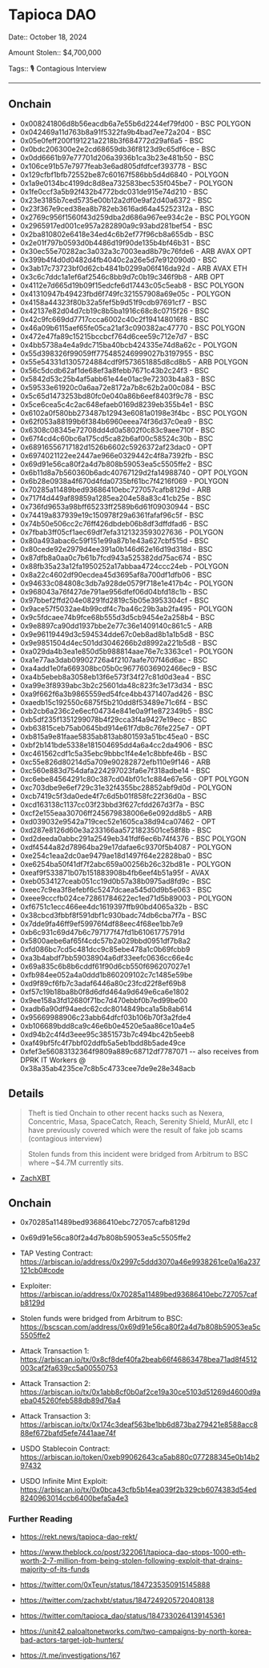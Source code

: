 # Tapioca DAO

Date:: October 18, 2024

Amount Stolen:: $4,700,000

Tags:: 🎙️ Contagious Interview


---

## Onchain

- 0x008241806d8b56eacdb6a7e55b6d2244ef79fd00 - BSC POLYGON
- 0x042469a11d763b8a91f5322fa9b4bad7ee72a204 - BSC
- 0x05e0feff200f191221a2218b3f684772d29af6a5 - BSC
- 0x0bdc206300e2e2cd68659db36f8123d9c65df6ce - BSC
- 0x0dd6661b97e77701d206a3936b1ca3b23e481b50 - BSC
- 0x106ce91b57e7977feab3e6ad805dfdfcef393778 - BSC
- 0x129cfbf1bfb72552be87c60167f586bb5d4d6840 - POLYGON
- 0x1a9e0134bc4199dc8d8ea732583bec535f045be7 - POLYGON
- 0x1fe0ccf3a5b92f432b4772bdc031de915e74d210 - BSC
- 0x23e3185b7ced5735e00b12a2df0e9af2d40a6372 - BSC
- 0x23f367e9ced38ea8b782eb3616ad64a45252312a - BSC
- 0x2769c956f1560f43d259dba2d686a967ee934c2e - BSC POLYGON
- 0x2965917ed001ce957a282890a9c93abd281bef54 - BSC
- 0x2ba810802e6418e34ed4c6b2ef77f96cb8a655db - BSC
- 0x2e01f797b0593d0b4486d19f90de135b4bf46b31 - BSC
- 0x30ec55e70282ac3a032a3c7003ead8b79c76fde6 - ARB AVAX OPT
- 0x399b4f4d0d0482d4fb4040c2a26e5d7e912090d0 - BSC
- 0x3ab17c73723bf0d62cb4841b0299a06f416da92d - ARB AVAX ETH
- 0x3c6c7ddc1a1ef6af2546c8bb9d7c0b19c346f9b8 - ARB OPT
- 0x4112e7d665d19b09f15edcfe6d17443c05c5eab8 - BSC POLYGON
- 0x41310947b49423fbd6f749fc321557908a69e05c - POLYGON
- 0x4158a44323f80b32a5fef5b9d51f9cdb97691cf7 - BSC
- 0x42137e82d04d7cb19c8b5ba1916c68c8c0715f26 - BSC
- 0x42c9fc669dd7717ccca6002c40c2f194148016f8 - BSC
- 0x46a09b6115aef65fe05ca21af3c090382ac47770 - BSC POLYGON
- 0x472e47fa89c15215bccbcf764d6cee59c712e7d7 - BSC
- 0x4bb5738a4e4a9dc715ba40bcb424335e74d8a62c - POLYGON
- 0x55d398326f99059ff775485246999027b3197955 - BSC
- 0x55e54331d1305724884cdf9f573651885d8cd8b5 - ARB POLYGON
- 0x56c5dcdb62af1de68ef3a8febb7671c43b2c24f3 - BSC
- 0x5842d53c25b4af5abb61e44e01ac9e72303b4a83 - BSC
- 0x59533e61920c0a6aa72e8172a7b8c62b2a00c084 - BSC
- 0x5c65d1473253bd80fc0e040a86b6eef8403f9c78 - BSC
- 0x5ce6cea5c4c2ac648efaeb0169d8239eb355b4e1 - BSC
- 0x6102a0f580bb273487b12943e6081a0198e3f4bc - BSC POLYGON
- 0x62f053a88199b6f384b6960eeea74f36d37c0ea9 - BSC
- 0x6308c08345e72708dd4d0a5802f0c83c9aee710f - BSC
- 0x67f4cd4c60bc6a175cd5ca82b6af00c58524c30b - BSC
- 0x68916556717182d1526b6602c5926372af23dac0 - OPT
- 0x6974021122ee2447ae966e0329442c4f8a7392fb - BSC
- 0x69d91e56ca80f2a4d7b808b59053ea5c5505ffe2 - BSC
- 0x6b11d8a7b560360b6adc40767129d2fa14988740 - OPT POLYGON
- 0x6b28e0938a4f670d4fda0735bf61bc7f4216f069 - POLYGON
- 0x70285a11489bed93686410ebc727057cafb8129d - ARB
- 0x717f4d449af89859a1285ea204e58a83c41cb25e - BSC
- 0x736fd9653a98bff65233ff2589b6d61f09030944 - BSC
- 0x74419a837939e19c150978f29a6361fafaf96c5f - BSC
- 0x74b50e506cc2c76ff426dbdeb06b8df3dffdfad6 - BSC
- 0x7fbab3ff05cf1aec69df7efa3121323593027636 - POLYGON
- 0x80a493abac6c59f151e99a87b1e43a627cbf515d - BSC
- 0x80cede92e2979d4ee391a0b146d62e16d19d318d - BSC
- 0x87dfb8a0aa0c7b61b7fcd943a525382dd75ac674 - BSC
- 0x88fb35a23a12fa1950252a17abbaa4724ccc24eb - POLYGON
- 0x8a22c4602df90ecdea45d3695af8a700df1dfb06 - BSC
- 0x94633c084808c3db7a928de0579f718e1e417b4c - POLYGON
- 0x968043a76f427de791ae956dfef06d04bfd18c1b - BSC
- 0x97bbef2ffd204e08291fd2819c5b05e3953304cf - BSC
- 0x9ace57f5032ae4b99cdf4c7ba46c29b3ab2fa495 - POLYGON
- 0x9c5fdcaee74b9fce68b555d3d5cb9454e2a258b4 - BSC
- 0x9e8897ca90dd1937bbe2e77c36e1409140c861c5 - ARB
- 0x9e96119449d3c594534dde67c0eb8ad8b1a1b5d8 - BSC
- 0x9e9851504d4ec501dd3046266b2d8992a221b5d8 - BSC
- 0xa029da4b3ea1e850d5b988814aae76e7c3363ce1 - POLYGON
- 0xa1e77aa3dab09902726a4f2107aafe707f46d6ac - BSC
- 0xa4add1e0fa669308bc05b0c96776036902466ec9 - BSC
- 0xa4b5ebeb8a3058eb13f6e573f34f27c81d0d3ea4 - BSC
- 0xa99e3f8939abc3b2c25601da48c823fc3e173d34 - BSC
- 0xa9f662f6a3b9865559ed54fce4bb4371407ad426 - BSC
- 0xaedb15c192550c6875f5b210dd8f53489e71c6f4 - BSC
- 0xb2cb6a236c2e6ecf04734e841e0a9f1e872349b5 - BSC
- 0xb5df235f1351299078b4f29cca3f4a9427e19ecc - BSC
- 0xb63815ceb75ab0645bd914e61f7db8c76fe225e7 - OPT
- 0xb815a9e81faae5835ab813ab801593a51bc45ea0 - BSC
- 0xbf2b141bde5338e181504695dd4a6a4cc2da4906 - BSC
- 0xc461562cdf1c5a35ebc9bbbc1f4e4e1c8bbfe46b - BSC
- 0xc55e826d80214d5a709e90282872efb110e9f146 - ARB
- 0xc560e883d754dafa224297023fa6e7f318adbe14 - BSC
- 0xc6ebe84564291c80c387cd04bf01c1c884e67e56 - OPT POLYGON
- 0xc703dbe9e6ef729c31e32f4355bc28852abf9d0d - POLYGON
- 0xcb7419c5f3da0ede4f7c6d5b01f858fc22f36d0a - BSC
- 0xcd163138c1137cc03f23bbd3f627cfdd267d3f7a - BSC
- 0xcf2e155eaa30706ff245679838006e6e092dd8b5 - ARB
- 0xd039032e9542a719cec52e1605ca38d94ca07462 - OPT
- 0xd287e8126d60e3a233166aa5721823501ce58f8b - BSC
- 0xd2deeda0abbc291a2549eb341fdf6ec6b74f4376 - BSC POLYGON
- 0xdf4544a82d78964ba29e17dafae6c9370f5b4087 - POLYGON
- 0xe254c1eaa2dc0ae9479ae18d1497f64e22828ba0 - BSC
- 0xe6254ba50f41df7f2abc659a00256b26c32bd81e - POLYGON
- 0xeaf9f533871b07b151883908b4fb6eef4b51a95f - AVAX
- 0xeb0534127ceab051cc19d0b57a38b0975ad8fd9c - BSC
- 0xeec7c9ea3f8efebf6c5247dcaea545d0d9b5e063 - BSC
- 0xeee9cccfb024ce72861784622ec1ed71d5b89003 - POLYGON
- 0xf6751c1ecc466ee4dc1619397ffb90bd4065a32b - BSC
- 0x38cbcd3fbbf8f591dbf1c930badc74db6cba7f7a - BSC
- 0x7dde9fa46ff9ef59976f4df88eec4f68ee1bb7e9
- 0xb6c931c69d47b6c797177f47fd1b61061775791d
- 0x5800aebe6af65f4cdc57b2a029bbd0951df7b8a2
- 0xfd086bc7cd5c481dcc9c85ebe478a1c0b69fcbb9
- 0xa3b4abdf7bb59038904a6df33eefc0636cc66e4c
- 0x69a835c6b8b6cddf61f90d6cb550f696207027e1
- 0xfb984ee052a4a0ddd1b860209102c7c1485e59be
- 0xd9f89cf6fb7c3adaf6446a80c23fcd22f8ef69b8
- 0xf57c19b18ba8b0f8d6dfd464a9d649e6ca6e1802
- 0x9ee158a3fd12680f71bc7d470ebbf0b7ed99be00
- 0xadb6a90df94aedc62cdc8014849bca1a5b8ab614
- 0x95669988906c23abb64dfcf03b106b70f3a2fde4
- 0xb106689bdd8ca9c46e6b0e4520e5aa86ce10a4e5
- 0xd94b2c4f4d3eee95c3851573b7c494bc42b5eeb8
- 0xaf49bf5fc4f7bbf02ddfb5a5eb1bdd8b5ade49ce
- 0xfef3e56083132364f9809a889c68712df7787071 -- also receives from DPRK IT Workers @ 0x38a35ab4235ce7c8b5c4733cee7de9e28e348acb


## Details

> Theft is tied Onchain to other recent hacks such as Nexera, Concentric, Masa, SpaceCatch, Reach, Serenity Shield, MurAll, etc I have previously covered which were the result of fake job scams (contagious interview)

> Stolen funds from this incident were bridged from Arbitrum to BSC where ~$4.7M currently sits.

- [ZachXBT](https://t.me/investigations/167)


## Onchain

- 0x70285a11489bed93686410ebc727057cafb8129d

- 0x69d91e56ca80f2a4d7b808b59053ea5c5505ffe2

- TAP Vesting Contract: https://arbiscan.io/address/0x2997c5ddd3070a46e9938261ce0a16a237121cb0#code

- Exploiter: https://arbiscan.io/address/0x70285a11489bed93686410ebc727057cafb8129d

- Stolen funds were bridged from Arbitrum to BSC: https://bscscan.com/address/0x69d91e56ca80f2a4d7b808b59053ea5c5505ffe2

- Attack Transaction 1: https://arbiscan.io/tx/0x8cf8def40fa2beab66f46863478bea71ad8f4512003caf2fa639cc5a00550753

- Attack Transaction 2: https://arbiscan.io/tx/0x1abb8cf0b0af2ce19a30ce5103d51269d4600d9aeba045260feb588db89d76a4

- Attack Transaction 3: https://arbiscan.io/tx/0x174c3deaf563be1bb6d873ba279421e8588acc888ef672bafd5efe7441aae74f

- USDO Stablecoin Contract: https://arbiscan.io/token/0xeb99062643ca5ab880c077288345e0b14b297432

- USDO Infinite Mint Exploit: https://arbiscan.io/tx/0x0bca43cfb5b14ea039f2b329cb6074383d54ed8240963014ccb6400befa5a4e3



### Further Reading

- https://rekt.news/tapioca-dao-rekt/

- https://www.theblock.co/post/322061/tapioca-dao-stops-1000-eth-worth-2-7-million-from-being-stolen-following-exploit-that-drains-majority-of-its-funds

- https://twitter.com/0xTeun/status/1847235350915145888

- https://twitter.com/zachxbt/status/1847249205720408138

- https://twitter.com/tapioca_dao/status/1847330264139145361

- https://unit42.paloaltonetworks.com/two-campaigns-by-north-korea-bad-actors-target-job-hunters/

- https://t.me/investigations/167